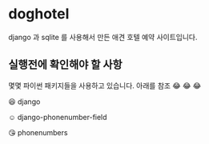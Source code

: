 # doghotel

django 과 sqlite 를 사용해서 만든 애견 호텔 예약 사이트입니다.

## 실행전에 확인해야 할 사항

몇몇 파이썬 패키지들을 사용하고 있습니다. 아래를 참조 :joy: :joy: :joy:

:laughing:
django

:relaxed:
django-phonenumber-field

:kissing_heart:
phonenumbers